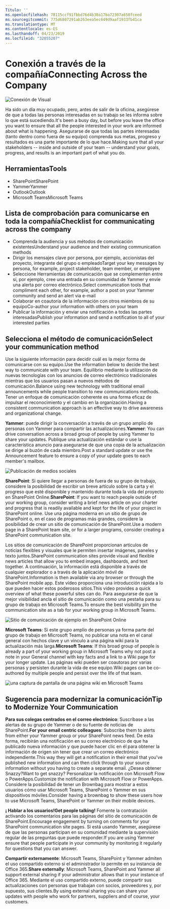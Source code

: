 ```yaml
---
Título: ''
ms.openlocfilehash: 78115ccf91fbbd76d4b30a17ba72307a658fceed
ms.sourcegitcommit: 775d6807291ab263eea5ec649d9aaf1933fb41ca
ms.translationtype: MT
ms.contentlocale: es-ES
ms.lasthandoff: 04/23/2019
ms.locfileid: "32055207"
---
```

# <a name="connecting-across-the-company"></a><span data-ttu-id="0d455-102">Conexión a través de la compañía</span><span class="sxs-lookup"><span data-stu-id="0d455-102">Connecting Across the Company</span></span>

![Conexión de Visual](media/ditl_crosscompany.png)

<span data-ttu-id="0d455-104">Ha sido un día muy ocupado, pero, antes de salir de la oficina, asegúrese de que a todas las personas interesadas en su trabajo se les informa sobre lo que está sucediendo.</span><span class="sxs-lookup"><span data-stu-id="0d455-104">It's been a busy day, but before you leave the office you want to ensure that all the people interested in your work are informed about what is happening.</span></span> <span data-ttu-id="0d455-105">Asegurarse de que todas las partes interesadas (tanto dentro como fuera de su equipo) comprenda sus metas, progreso y resultados es una parte importante de lo que hace.</span><span class="sxs-lookup"><span data-stu-id="0d455-105">Making sure that all your stakeholders -- inside and outside of your team -- understand your goals, progress, and results is an important part of what you do.</span></span>  

## <a name="tools"></a><span data-ttu-id="0d455-106">Herramientas</span><span class="sxs-lookup"><span data-stu-id="0d455-106">Tools</span></span>
- <span data-ttu-id="0d455-107">SharePoint</span><span class="sxs-lookup"><span data-stu-id="0d455-107">SharePoint</span></span>
- <span data-ttu-id="0d455-108">Yammer</span><span class="sxs-lookup"><span data-stu-id="0d455-108">Yammer</span></span>
- <span data-ttu-id="0d455-109">Outlook</span><span class="sxs-lookup"><span data-stu-id="0d455-109">Outlook</span></span>
- <span data-ttu-id="0d455-110">Microsoft Teams</span><span class="sxs-lookup"><span data-stu-id="0d455-110">Microsoft Teams</span></span> 

## <a name="checklist-for-communicating-across-the-company"></a><span data-ttu-id="0d455-111">Lista de comprobación para comunicarse en toda la compañía</span><span class="sxs-lookup"><span data-stu-id="0d455-111">Checklist for communicating across the company</span></span>
- <span data-ttu-id="0d455-112">Comprenda la audiencia y sus métodos de comunicación existentes</span><span class="sxs-lookup"><span data-stu-id="0d455-112">Understand your audience and their existing communication methods</span></span>
- <span data-ttu-id="0d455-113">Dirigir los mensajes clave por persona, por ejemplo, accionistas del proyecto, integrante del grupo o empleado</span><span class="sxs-lookup"><span data-stu-id="0d455-113">Target your key messages by persona, for example, project stakeholder, team member, or employee</span></span>
- <span data-ttu-id="0d455-114">Seleccione Herramientas de comunicación que se complementen entre sí, por ejemplo, cree una entrada en su comunidad de Yammer y envíe una alerta por correo electrónico.</span><span class="sxs-lookup"><span data-stu-id="0d455-114">Select communication tools that compliment each other, for example, author a post on your Yammer community and send an alert via e-mail</span></span> 
- <span data-ttu-id="0d455-115">Colaborar en coautoría de la información con otros miembros de su equipo</span><span class="sxs-lookup"><span data-stu-id="0d455-115">Co-author your information with others on your team</span></span>
- <span data-ttu-id="0d455-116">Publicar la información y enviar una notificación a todas las partes interesadas</span><span class="sxs-lookup"><span data-stu-id="0d455-116">Publish your information and send a notification to all of your interested parties</span></span> 
 
## <a name="select-your-communication-method"></a><span data-ttu-id="0d455-117">Selecciona el método de comunicación</span><span class="sxs-lookup"><span data-stu-id="0d455-117">Select your communication method</span></span>
<span data-ttu-id="0d455-118">Use la siguiente información para decidir cuál es la mejor forma de comunicarse con su equipo.</span><span class="sxs-lookup"><span data-stu-id="0d455-118">Use the information below to decide the best way to communicate with your team.</span></span> <span data-ttu-id="0d455-119">Equilibrio mediante la utilización de nuevas tecnologías con los anuncios de correo electrónico tradicionales mientras que los usuarios pasan a nuevos métodos de comunicación.</span><span class="sxs-lookup"><span data-stu-id="0d455-119">Balance using new technology with traditional email announcements while people transition to new communications methods.</span></span> <span data-ttu-id="0d455-120">Tener un enfoque de comunicación coherente es una forma eficaz de impulsar el reconocimiento y el cambio en la organización.</span><span class="sxs-lookup"><span data-stu-id="0d455-120">Having a consistent communication approach is an effective way to drive awareness and organizational change.</span></span> 

<span data-ttu-id="0d455-121">**Yammer**: puede dirigir la conversación a través de un grupo amplio de personas con Yammer para compartir las actualizaciones.</span><span class="sxs-lookup"><span data-stu-id="0d455-121">**Yammer**: You can drive conversation across a broad group of people by using Yammer to share your updates.</span></span> <span data-ttu-id="0d455-122">Publique una actualización estándar o use la característica anuncio para asegurarse de que una copia de la actualización se dirige al buzón de cada miembro.</span><span class="sxs-lookup"><span data-stu-id="0d455-122">Post a standard update or use the Announcement feature to ensure a copy of your update goes to each member's mailbox.</span></span> 

![Publicación de medios sociales](media/ditl_IT-Service-News.png)

<span data-ttu-id="0d455-124">**SharePoint**: Si quiere llegar a personas de fuera de su grupo de trabajo, considere la posibilidad de escribir un breve artículo sobre la carta y el progreso que esté disponible y mantenido durante toda la vida del proyecto en SharePoint Online.</span><span class="sxs-lookup"><span data-stu-id="0d455-124">**SharePoint**: If you want to reach people outside of your  working group, consider writing a brief news article on your charter and progress that is readily available and kept for the life of your project in SharePoint online.</span></span> <span data-ttu-id="0d455-125">Use una página moderna en un sitio de grupo de SharePoint o, en el caso de programas más grandes, considere la posibilidad de crear un sitio de comunicación de SharePoint.</span><span class="sxs-lookup"><span data-stu-id="0d455-125">Use a modern page in a SharePoint team site, or for a larger programs, consider creating a SharePoint communication site.</span></span> 

<span data-ttu-id="0d455-126">Los sitios de comunicación de SharePoint proporcionan artículos de noticias flexibles y visuales que le permiten insertar imágenes, paneles y texto juntos.</span><span class="sxs-lookup"><span data-stu-id="0d455-126">SharePoint communication sites provide visual and flexible news articles that allow you to embed images, dashboards, and text together.</span></span> <span data-ttu-id="0d455-127">A continuación, la información está disponible a través de cualquier explorador o a través de la aplicación móvil de SharePoint.</span><span class="sxs-lookup"><span data-stu-id="0d455-127">Information is then available via any browser or through the SharePoint mobile app.</span></span> <span data-ttu-id="0d455-128">Este vídeo proporciona una introducción rápida a lo que pueden hacer estos poderosos sitios.</span><span class="sxs-lookup"><span data-stu-id="0d455-128">This video provides a quick overview of what these powerful sites can do.</span></span> <span data-ttu-id="0d455-129">Para asegurarse de que la mejor visibilidad ancla el sitio de comunicación como una pestaña para su grupo de trabajo en Microsoft Teams.</span><span class="sxs-lookup"><span data-stu-id="0d455-129">To ensure the best visibility pin the communication site as a tab for your working group in Microsoft Teams.</span></span>

![Sitio de comunicación de ejemplo en SharePoint Online](media/ditl_Comm-Site.png)

<span data-ttu-id="0d455-131">**Microsoft Teams**: Si este grupo amplio de personas ya forma parte del grupo de trabajo en Microsoft Teams, no publicar una nota en el canal general con hechos clave y un vínculo a una página wiki para la actualización más larga.</span><span class="sxs-lookup"><span data-stu-id="0d455-131">**Microsoft Teams**:  If this broad group of people is already a part of your working group in Microsoft Teams why not post a note in your General channel with key facts and a link to a Wiki page for your longer update.</span></span>  <span data-ttu-id="0d455-132">Las páginas wiki pueden ser coautoras por varias personas y persisten durante la vida de ese equipo.</span><span class="sxs-lookup"><span data-stu-id="0d455-132">Wiki pages can be co-authored by multiple people and persist over the life of that team.</span></span> 

![una captura de pantalla de una página wiki en Microsoft Teams](media/ditl_Teams-Wiki.png)

## <a name="tip-to-modernize-your-communication"></a><span data-ttu-id="0d455-134">Sugerencia para modernizar la comunicación</span><span class="sxs-lookup"><span data-stu-id="0d455-134">Tip to Modernize Your Communication</span></span>

<span data-ttu-id="0d455-135">**Para sus colegas centrados en el correo electrónico**: Suscríbase a las alertas de su grupo de Yammer o de su fuente de noticias de SharePoint.</span><span class="sxs-lookup"><span data-stu-id="0d455-135">**For your email centric colleagues**: Subscribe them to alerts from either your Yammer group or your SharePoint news feed.</span></span>  <span data-ttu-id="0d455-136">De esta forma, recibirán una notificación en su correo electrónico de que ha publicado nueva información y que puede hacer clic en él para obtener la información de origen sin tener que crear un correo electrónico independiente.</span><span class="sxs-lookup"><span data-stu-id="0d455-136">This way they will get a notification in their email that you've published new information and can then click through to your source information without you having to create a separate email.</span></span>  <span data-ttu-id="0d455-137">¿Desea obtener Snazzy?</span><span class="sxs-lookup"><span data-stu-id="0d455-137">Want to get snazzy?</span></span>  <span data-ttu-id="0d455-138">Personalizar la notificación con Microsoft Flow o PowerApps.</span><span class="sxs-lookup"><span data-stu-id="0d455-138">Customize the notification with Microsoft Flow or PowerApps.</span></span> <span data-ttu-id="0d455-139">Considere la posibilidad de tener un Brownbag para mostrar a estos usuarios cómo usar Microsoft Teams, SharePoint o Yammer en sus dispositivos móviles.</span><span class="sxs-lookup"><span data-stu-id="0d455-139">Consider having a brownbag to show these users how to use Microsoft Teams, SharePoint or Yammer on their mobile devices.</span></span> 

<span data-ttu-id="0d455-140">**¡ Hablar a los usuarios!**</span><span class="sxs-lookup"><span data-stu-id="0d455-140">**Get people talking!**</span></span> <span data-ttu-id="0d455-141">Fomente la contratación activando los comentarios para las páginas del sitio de comunicación de SharePoint.</span><span class="sxs-lookup"><span data-stu-id="0d455-141">Encourage engagement by turning on comments for your SharePoint communication site pages.</span></span>  <span data-ttu-id="0d455-142">Si está usando Yammer, asegúrese de que las personas participan en su comunidad mediante la supervisión regular de las preguntas que puede responder.</span><span class="sxs-lookup"><span data-stu-id="0d455-142">If you are using Yammer ensure that people participate in your community by monitoring it regularly for questions that you can answer.</span></span> 

<span data-ttu-id="0d455-143">**Compartir externamente**: Microsoft Teams, SharePoint y Yammer admiten el uso compartido externo si el administrador lo permite en su instancia de Office 365.</span><span class="sxs-lookup"><span data-stu-id="0d455-143">**Share externally**:  Microsoft Teams, SharePoint and Yammer all support external sharing if your administrator allows that in your instance of Office 365.</span></span>  <span data-ttu-id="0d455-144">Mediante el uso compartido externo, puede compartir sus actualizaciones con personas que trabajan con socios, proveedores y, por supuesto, sus clientes.</span><span class="sxs-lookup"><span data-stu-id="0d455-144">By using external sharing you can share your updates with people who work for partners, suppliers and of course, your customers.</span></span>